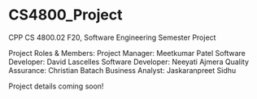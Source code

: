 # CS4800_Project
CPP CS 4800.02 F20, Software Engineering Semester Project

Project Roles & Members:
Project Manager: Meetkumar Patel
Software Developer: David Lascelles
Software Developer: Neeyati Ajmera
Quality Assurance: Christian Batach
Business Analyst: Jaskaranpreet Sidhu

Project details coming soon!
